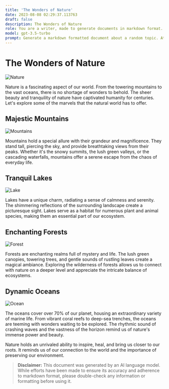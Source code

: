 ```yaml
---
title: 'The Wonders of Nature'
date: 2023-08-08 02:29:37.113763
draft: false
description: The Wonders of Nature
role: You are a writer, made to generate documents in markdown format. It is very important that all of the documents you generate are in valid markdown format.
model: gpt-3.5-turbo
prompt: Generate a markdown formatted document about a random topic. At the bottom, include a disclaimer explaining that the document was generated by you. The first line of the document should be the title. Make sure that the entire document is in proper markdown format, using a mix of various tags to make the document visually appealing.
---
```


# The Wonders of Nature

![Nature](https://images.unsplash.com/photo-1526908194027-95286f10bdf3)

Nature is a fascinating aspect of our world. From the towering mountains to the vast oceans, there is no shortage of wonders to behold. The sheer beauty and tranquility of nature have captivated humanity for centuries. Let's explore some of the marvels that the natural world has to offer.

## Majestic Mountains

![Mountains](https://images.unsplash.com/photo-1526117486370-87f06e0c7db5)

Mountains hold a special allure with their grandeur and magnificence. They stand tall, piercing the sky, and provide breathtaking views from their peaks. Whether it's the snowy summits, the lush green valleys, or the cascading waterfalls, mountains offer a serene escape from the chaos of everyday life.

## Tranquil Lakes

![Lake](https://images.unsplash.com/photo-1526925539338-aa3b26e6b0c2)

Lakes have a unique charm, radiating a sense of calmness and serenity. The shimmering reflections of the surrounding landscape create a picturesque sight. Lakes serve as a habitat for numerous plant and animal species, making them an essential part of our ecosystem.

## Enchanting Forests

![Forest](https://images.unsplash.com/photo-1526675441-2fbf2a865f1a)

Forests are enchanting realms full of mystery and life. The lush green canopies, towering trees, and gentle sounds of rustling leaves create a magical ambiance. Exploring the wilderness of forests allows us to connect with nature on a deeper level and appreciate the intricate balance of ecosystems.

## Dynamic Oceans

![Ocean](https://images.unsplash.com/photo-1525976776672-61f1166dce04)

The oceans cover over 70% of our planet, housing an extraordinary variety of marine life. From vibrant coral reefs to deep-sea trenches, the oceans are teeming with wonders waiting to be explored. The rhythmic sound of crashing waves and the vastness of the horizon remind us of nature's immense power and beauty.

Nature holds an unrivaled ability to inspire, heal, and bring us closer to our roots. It reminds us of our connection to the world and the importance of preserving our environment.

>**Disclaimer:** This document was generated by an AI language model. While efforts have been made to ensure its accuracy and adherence to markdown format, please double-check any information or formatting before using it.